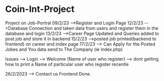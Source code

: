 # Coin-Int-Project
Project on Job-Portral
09/2/23 -->Register and Login Page
12/2/23 -->Database Connection and taken data from users and register them in the database and login
13/2/23 -->Career Page Updated and Queries added to post job and store it in backend
15/2/23 -->posted job printed(backend to frontend) on career and index page
17/2/23 --> Can Apply for the Posted Jobes and You data send to The Company (ie index.php)
 

 Issues --> Login --> Welcome (Name of user who register) --> dont getting how to print a Name of particular user who register recentle 

26/2/2023 --> Contact us Frontend Done.